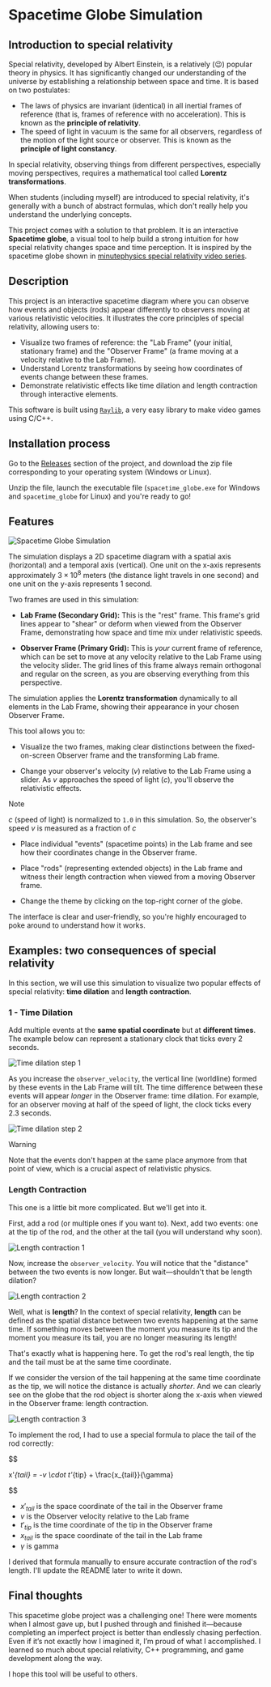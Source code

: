 # Spacetime Globe Simulation


## Introduction to special relativity
Special relativity, developed by Albert Einstein, is a relatively (😉) popular theory in physics. It has significantly changed our understanding of the universe by establishing a relationship between space and time. It is based on two postulates:
- The laws of physics are invariant (identical) in all inertial frames of reference (that is, frames of reference with no acceleration). This is known as the **principle of relativity**.
- The speed of light in vacuum is the same for all observers, regardless of the motion of the light source or observer. This is known as the **principle of light constancy**.

In special relativity, observing things from different perspectives, especially moving perspectives, requires a mathematical tool called **Lorentz transformations**.

When students (including myself) are introduced to special relativity, it's generally with a bunch of abstract formulas, which don't really help you understand the underlying concepts.

This project comes with a solution to that problem. It is an interactive **Spacetime globe**, a visual tool to help build a strong intuition for how special relativity changes space and time perception. It is inspired by the spacetime globe shown in [minutephysics special relativity video series](https://www.youtube.com/playlist?list=PLoaVOjvkzQtyjhV55wZcdicAz5KexgKvm).


## Description

This project is an interactive spacetime diagram where you can observe how events and objects (rods) appear differently to observers moving at various relativistic velocities. It illustrates the core principles of special relativity, allowing users to:

- Visualize two frames of reference: the "Lab Frame" (your initial, stationary frame) and the "Observer Frame" (a frame moving at a velocity relative to the Lab Frame).
- Understand Lorentz transformations by seeing how coordinates of events change between these frames.
- Demonstrate relativistic effects like time dilation and length contraction through interactive elements.

This software is built using [`Raylib`]("https://www.raylib.com/"), a very easy library to make video games using C/C++.


## Installation process

Go to the [Releases]("https://github.com/FreedGB/special-relativity-sim/releases") section of the project, and download the zip file corresponding to your operating system (Windows or Linux).

Unzip the file, launch the executable file (`spacetime_globe.exe` for Windows and `spacetime_globe` for Linux) and you're ready to go!


## Features

![Spacetime Globe Simulation](images/spacetime_globe_simulation.png)

The simulation displays a 2D spacetime diagram with a spatial axis (horizontal) and a temporal axis (vertical). One unit on the x-axis represents approximately $3\times 10^8$ meters (the distance light travels in one second) and one unit on the y-axis represents $1$ second.

Two frames are used in this simulation:

  - **Lab Frame (Secondary Grid):** This is the "rest" frame. This frame's grid lines appear to "shear" or deform when viewed from the Observer Frame, demonstrating how space and time mix under relativistic speeds.

  - **Observer Frame (Primary Grid):** This is *your* current frame of reference, which can be set to move at any velocity relative to the Lab Frame using the velocity slider. The grid lines of this frame always remain orthogonal and regular on the screen, as you are observing everything from this perspective.

The simulation applies the **Lorentz transformation** dynamically to all elements in the Lab Frame, showing their appearance in your chosen Observer Frame.

This tool allows you to:

- Visualize the two frames, making clear distinctions between the fixed-on-screen Observer frame and the transforming Lab frame.

- Change your observer's velocity ($v$) relative to the Lab Frame using a slider. As $v$ approaches the speed of light ($c$), you'll observe the relativistic effects.

> [!NOTE]
> $c$ (speed of light) is normalized to `1.0` in this simulation. So, the observer's speed $v$ is measured as a fraction of $c$

- Place individual "events" (spacetime points) in the Lab frame and see how their coordinates change in the Observer frame.

- Place "rods" (representing extended objects) in the Lab frame and witness their length contraction when viewed from a moving Observer frame.

- Change the theme by clicking on the top-right corner of the globe.

The interface is clear and user-friendly, so you're highly encouraged to poke around to understand how it works.


## Examples: two consequences of special relativity

In this section, we will use this simulation to visualize two popular effects of special relativity: **time dilation** and **length contraction**.

### 1 - Time Dilation

Add multiple events at the **same spatial coordinate** but at **different times**. The example below can represent a stationary clock that ticks every 2 seconds.

![Time dilation step 1](images/time_dilation_step_1.png)

As you increase the `observer_velocity`, the vertical line (worldline) formed by these events in the Lab Frame will tilt. The time difference between these events will appear *longer* in the Observer frame: time dilation. For example, for an observer moving at half of the speed of light, the clock ticks every 2.3 seconds.

![Time dilation step 2](images/time_dilation_step_2.png)

> [!WARNING]
> Note that the events don't happen at the same place anymore from that point of view, which is a crucial aspect of relativistic physics.

### Length Contraction

This one is a little bit more complicated. But we'll get into it.

First, add a rod (or multiple ones if you want to). Next, add two events: one at the tip of the rod, and the other at the tail (you will understand why soon).

![Length contraction 1](images/length_contraction_step_1.png)

Now, increase the `observer_velocity`. You will notice that the "distance" between the two events is now longer. But wait—shouldn't that be length dilation?

![Length contraction 2](images/length_contraction_step_2.png)

Well, what is **length**? In the context of special relativity, **length** can be defined as the spatial distance between two events happening at the same time. If something moves between the moment you measure its tip and the moment you measure its tail, you are no longer measuring its length!

That's exactly what is happening here. To get the rod's real length, the tip and the tail must be at the same time coordinate.

If we consider the version of the tail happening at the same time coordinate as the tip, we will notice the distance is actually *shorter*. And we can clearly see on the globe that the rod object is shorter along the x-axis when viewed in the Observer frame: length contraction.

![Length contraction 3](images/length_contraction_step_3.png)

To implement the rod, I had to use a special formula to place the tail of the rod correctly:

$$

x'_{tail} = -v \cdot t'_{tip} + \frac{x_{tail}}{\gamma}

$$

- $x'_{tail}$ is the space coordinate of the tail in the Observer frame
- $v$ is the Observer velocity relative to the Lab frame
- $t'_{tip}$ is the time coordinate of the tip in the Observer frame
- $x_{tail}$ is the space coordinate of the tail in the Lab frame
- $\gamma$ is gamma

I derived that formula manually to ensure accurate contraction of the rod's length. I'll update the README later to write it down.


## Final thoughts
This spacetime globe project was a challenging one! There were moments when I almost gave up, but I pushed through and finished it—because completing an imperfect project is better than endlessly chasing perfection. Even if it’s not exactly how I imagined it, I’m proud of what I accomplished. I learned so much about special relativity, C++ programming, and game development along the way.

I hope this tool will be useful to others.